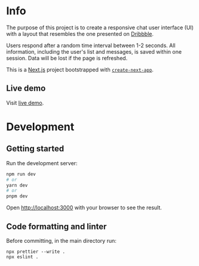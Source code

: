 # Info

The purpose of this project is to create a responsive chat user interface (UI) with a layout that resembles the one presented on [Dribbble](https://dribbble.com/shots/3698858-Chat-App-Design).

Users respond after a random time interval between 1-2 seconds. All information, including the user's list and messages, is saved within one session. Data will be lost if the page is refreshed.

This is a [Next.js](https://nextjs.org/) project bootstrapped with [`create-next-app`](https://github.com/vercel/next.js/tree/canary/packages/create-next-app).

## Live demo

Visit [live demo](https://chat-app-dpiorun.vercel.app).

# Development

## Getting started

Run the development server:

```bash
npm run dev
# or
yarn dev
# or
pnpm dev
```

Open [http://localhost:3000](http://localhost:3000) with your browser to see the result.

## Code formatting and linter

Before committing, in the main directory run:

```
npx prettier --write .
npx eslint .
```
